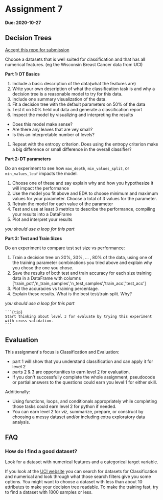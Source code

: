 # Assignment 7

__Due: 2020-10-27__

## Decision Trees

[Accept this repo for submission](https://classroom.github.com/a/-ERfym5d)

Choose a datasets that is well suited for classification and that has all numerical features. (eg the Wisconsin Breast Cancer data from UCI)

__Part 1: DT Basics__
1. Include a basic description of the data(what the features are)
1. Write  your own description of what the classification task is and why a decision tree is a reasonable model to try for this data.
1. Include one summary visualization of the data.
1. Fit a decision tree with the default parameters on 50% of the data
1. Test it on 50% held out data and generate a classification report
1. Inspect the model by visualizing and interpreting the results
  - Does this model make sense?
  - Are there any leaves that are vey small?
  - Is this an interpretable number of levels?
1. Repeat with the entropy criterion. Does using the entropy criterion make a big difference or small difference in the overall classifier?

__Part 2: DT parameters__

Do an experiment to see how `max_depth`, `min_values_split`, or `min_values_leaf` impacts the model.
1. Choose one of these and say explain why and how you hypothesize it will impact the performance
1. Use the model you fit above and EDA to choose minimum and maximum values for your parameter. Choose a total of 3 values for the parameter.
1. Retrain the model for each value of the parameter
1. Test and use at least 3 metrics to describe the performance, compiling your results into a DataFrame
1. Plot and interpret your results

_you should use a loop for this part_



__Part 3: Test and Train Sizes__

Do an experiment to compare test set size vs performance:
1. Train a decision tree on 20%, 30%, ... , 80% of the data, using one of the training parameter combinations you tried above and explain why you chose the one you chose.
1. Save the results of both test and train accuracy for each size training data in a DataFrame with columns ['train_pct','n_train_samples','n_test_samples','train_acc','test_acc']
1. Plot the accuracies vs training percentage.  
1. Explain these results. What is the best test/train split. Why?

_you should use a loop for this part_

````{margin}
```{tip}
Start thinking about level 3 for evaluate by trying this experiment with cross validation.
```
````



## Evaluation

This assignment's focus is Classification and Evaluation:
- part 1 will show that you understand classification and can apply it for level 2
- parts 2 & 3 are opportunities to earn level 2 for evaluation.
- If you don't successfully complete the whole assignment, pseudocode or partial answers to the questions could earn you level 1 for either skill.


Additionally:
- Using functions, loops, and conditionals appropriately while completing those tasks could earn level 2 for python if needed.
- You can earn level 2 for viz, summarize, prepare, or construct by choosing a messy dataset and/or including extra exploratory data analysis.  


## FAQ

### How do I find a good dataset?

Look for a dataset with numerical features and a categorical target variable.

If you look at the [UCI website](https://archive.ics.uci.edu/ml/datasets.php?format=&task=cla&att=num&area=&numAtt=&numIns=&type=&sort=nameUp&view=table ) you can search for datasets for Classification and numerical and look through what those search filters give you some options.  You might want to choose a dataset with less than about 10 attributes to make your decision tree readable.  To make the training fast, try to find a dataset with 1000 samples or less.  

